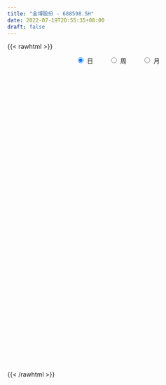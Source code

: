 ```yaml
---
title: "金博股份 - 688598.SH"
date: 2022-07-19T20:55:35+08:00
draft: false
---
```

{{< rawhtml >}}
    <div style="text-align: center">
        <label style="padding: 1rem;"><input style="margin-right: .5rem" type="radio" name="period" value="D" checked onclick="period_change(this)">日</label>
        <label style="padding: 1rem;"><input style="margin-right: .5rem" type="radio" name="period" value="W" onclick="period_change(this)">周</label>
        <label style="padding: 1rem;"><input style="margin-right: .5rem" type="radio" name="period" value="M" onclick="period_change(this)">月</label>
    </div>
    <div id="chart" style="height: 700px;"></div> 
    <script type="text/javascript">
        const D_v = [31715.29,26758.46,18589.73,21318.19,29148.01,31931.22,29113.6,29483.17,21339.69,18412.14,20865.84,26113.92,18593.18,11733.03,13463.33,9630.46,10109.45,17982.55,18003.73,7983.64,6717.14,8969.51,13904.11,11202.23,21069.37,14025.68,18334.79,16996.39,16936.01,19822.6,18003.76,26319.5,18134.16,17763.11,24130.05,27678.52,17934.01,17397.14,11288.79,9838.99,17004.99,11565.09,13220.8,9737.83,8487.46,6819.47,10995.79,5690.08,4632.71,12747.34,8308.39,13009.78,7696.21,11024.04,9565.59,9180.49,13570.86,11620.58,10086.82,6867.33,5172.5,8069.69,8571.18,7456.24,7056.59,4315.6,4762.1,21271.53,16741.77,9725.78,8638.56,11691.73,8129.91,4623.34,4066.37,5339.5,6306.7,8949.17,10680.03,4777.66,7044.18,6942.66,10496.65,11759.37,13056.85,11119.33,9801.21,9332.71,10267.92,6919.86,14167.92,6705.35,5896.41,4941.32,3937.29,9268.24,4215.22,4435.22,4907.7,4352.93,7031.57,3619.53,4462.51,4762.9,12386.63,7818.04,6997.93,3884.62,8318.7,9107.09,7668.52,16368.48,10763.56,22742.13,20086.56,15579.27,11697.6,10928.86,13532.43,18603.66,24481.93,37567.29,27742.78,28425.5,19476.42,17801.81,14697.4,14804.05,21322.72,13255.4,15424.23,25668.76,13925.33,12327.14,11658.77,11671.05,14077.07,13167.78,13990.43,13256.23,11469.48,12762.72,22149.0,12074.9,13566.99,8072.81,9770.22,10795.88,8438.34,9446.66,6300.92,8294.3,9277.49,5625.64,9416.73,13786.58,8488.33,9612.63,6816.6,13349.26,8389.84,10190.27,11596.99,9651.36,9764.46,12099.09,7615.75,9592.76,9918.13,8461.6,6782.23,7781.38,6771.9,8452.19,7158.99,11357.36,7806.38,5948.42,6660.22,4682.16,4313.13,10555.15,6570.21,8647.53,13384.4,7711.08,9136.21,10403.9,6479.11,4833.5,5658.64,5534.85,4103.94,7398.78,7969.62,4814.95,6937.77,7358.32,4455.77,5544.7,7557.31,8946.12,8244.75,16191.93,6675.15,14699.6,8119.78,10861.23,11554.11,7198.74,5306.79,6763.58,4895.76,12633.57,20453.2,25950.43,27798.69,27915.17,31086.36,12890.2,15201.17,13401.54,29704.18,35775.68,37296.5,33054.55,16042.28,23844.84,25365.05,20779.76,18969.92,38657.22,36128.95,16716.95,20315.15,13229.82,18461.87,19946.71,7200.21,15720.59,13549.72,13349.47,21157.19,19091.49,15060.11,14905.61,11902.46,9315.01,17961.39,25658.04,18524.45,13429.08,12831.6,12736.73,12544.62,15463.82,10072.24,12959.07,19369.95,24201.4,19674.46,16989.73,13004.94,17284.46,20099.05,26658.1,17217.39,17697.15,17069.38,17846.96,17250.62,22215.96,18206.47,26168.45,14356.96,12374.83,9406.5,9735.53,15230.55,9401.76,11156.57,10797.53,20314.97,21754.51,52917.53,33491.99,23126.87,31530.68,15983.75,24299.18,14747.7,25335.49,19446.77,17505.49,12382.27,12233.82,22588.06,19897.12,14056.71,13542.96,32373.51,13334.86,10803.72,8913.0,12359.91,16632.78,10573.31,14476.55,12892.04,16324.61,10158.8,14101.81,15604.79,17121.3,8453.5,11333.66,21384.21,16105.98,19964.29,11827.41,20394.75,25228.89,15863.71,17065.14,16198.77,18898.39,24740.6,12261.81,20974.06,18004.06,9785.65,14201.05,7815.33,10252.03,14938.47,20934.15,7346.28,17953.23,15842.94,18274.46,18779.73,10932.2,10355.6,9920.74,20030.87,13027.5,18203.14,17681.61,11165.61,8065.84,10629.23,10672.71,9309.52,11612.1,41352.05,20429.35,14622.46,7657.52,8945.16,9225.92,12443.45,10904.72,10096.32,8636.63,10210.95,8681.48,12468.51,12911.73,9629.64,17363.74,12281.07,13119.19,11583.02,14591.78,32064.64,23434.2,26904.85,19736.34,20840.94,16005.26,15122.75,16613.99,12699.53,27837.79,24749.76,14157.18,13715.89,9111.16,11987.73,13022.49,10057.56,20542.86,11691.73,10559.68,13677.64,11354.69,6246.01,11371.42,7455.07,8286.0,10326.1,13019.92,14612.48,14791.27,19576.84,15876.04,18242.76,13781.52,23098.56,45006.12,22908.77,23122.43,28348.81,19872.98,30617.07,20946.77,21473.25,22583.64,10672.53,12473.97,9067.28,14317.5,12342.33,16831.04,10609.92,8049.92,18514.22,12348.99,12525.1,12077.29,7491.13,16669.61,12567.06,12316.55,11499.13,11167.94,7658.37,9244.59,10269.2,7461.7,8134.65,10904.41,12943.66,14961.2,15267.88,11093.46,14016.46,12820.6,8883.19,8501.03,12014.6,13973.29,7183.27,5035.61,6333.68,7848.17,7140.52,19520.24,9686.68,14223.5,14333.87,9268.86,8034.33,6601.2,7485.78,11896.25,9625.75,16538.16,21145.96,25885.2,16441.5,13861.07,13921.9,17147.11,18774.22,16196.27,26675.87,23166.17,21085.04,27167.8,17482.89,14999.4,14034.39,19272.63,14371.18,19417.59,19539.54,28810.65,19613.64,13099.3,12187.77,22588.84,24462.84,27918.42,33433.32,30346.94,19816.21,20366.19,14980.27,9922.64]
const D_histogram = [0.0,-0.1084900285,-0.2126746374,-0.2386531812,0.0281610443,0.2532046108,0.5769008545,1.1438964071,1.1679917109,1.2863098019,1.2337416036,0.6100545389,0.0809020833,-0.2752894107,-0.480798379,-0.6801872349,-0.7724782863,-0.5274768733,-0.8938307376,-1.1875298592,-1.2254964135,-0.963097878,-0.5680307811,-0.2674928196,0.4021838485,0.7439024474,1.2274058912,1.4748816364,1.282392844,1.7300740836,1.7787582092,1.2650658117,0.9966527658,0.5663905325,0.6341365367,1.1392158075,1.2020172648,0.6746127972,0.3081862455,-0.0071211009,-0.5661276574,-1.0692345087,-1.0617701669,-0.8892524497,-0.8277067594,-0.7272896196,-0.6463201288,-0.7302830178,-0.6709637984,-0.6931734644,-0.4886855753,-0.5761012947,-0.7225183348,-0.6668504814,-0.453371037,-0.1524123187,0.0730755438,0.2928795735,0.3635521471,0.3138824491,0.2008837387,0.2636174688,0.1690404932,-0.1280532099,-0.4047500848,-0.5575087125,-0.6775517274,0.1337678437,0.9142055759,1.3891463755,1.7179346026,1.5044732086,1.2269354455,0.8948231675,0.7366043769,0.3634183769,0.3062754015,0.2370067162,-0.0046115922,-0.1316186498,-0.0872960779,-0.1355466683,-0.3698082202,-0.1599790383,0.3379842968,0.4989123067,0.5092193002,0.5312708871,0.4204707492,0.3346363279,0.1309788352,-0.4099281188,-0.5847332239,-0.7933542628,-0.9274630363,-0.8844713249,-0.9304635558,-0.9019766967,-0.9066555841,-0.8844998512,-1.0501630616,-1.0888970243,-1.0122912232,-0.9799730739,-0.4719909898,-0.0622060905,0.1951296409,0.3474457195,0.4947222083,0.6248865178,0.3818895398,0.6431152098,0.6015030967,0.8290993826,1.4400768556,1.5355381296,1.5476305098,1.7464529162,2.12321581,2.2371977847,3.5066360877,4.7748134748,6.731287967,8.0433670234,7.7048707404,8.5215934328,8.095829522,7.3859241288,5.8226922221,4.1487522822,2.8232275155,0.5678748621,-1.3237112561,-1.8008563733,-3.2130522727,-4.9365995274,-5.2871631611,-5.2891897636,-5.1033565706,-4.4232769118,-3.4985494517,-0.34606595,2.3126326101,3.1329868774,3.3278692005,2.5092017861,1.4153753312,0.4469822597,0.3848917268,-0.8330360968,-1.752410938,-2.5020305599,-3.2597961256,-3.4726311622,-3.7932639596,-4.8554501836,-5.2275884507,-6.0426441955,-6.0494341397,-6.7888538321,-6.6517781945,-6.0192603819,-5.4332429709,-4.5488159141,-4.149609037,-4.4272060311,-4.2658038861,-4.5318927546,-4.8023305508,-4.1792607805,-3.608331781,-3.1268882451,-2.8651479926,-1.9059109441,-0.9006908124,0.624520147,1.060484623,1.6244708642,1.7344624183,1.5833649533,1.6992359134,2.4115559878,2.5180380877,3.0567194598,2.7844798264,2.7521803758,3.0699077224,3.3274635192,2.9014445627,2.1590585048,1.3729912342,0.4253153539,-0.3630696723,-0.5665637351,-0.7852556508,-1.0104301643,-0.6748144109,-0.5666334714,-0.5575205704,-0.5720561863,-0.3466304728,0.0341256215,0.7289656792,1.0337494474,1.0023297836,1.7959457408,1.9831017162,1.054031631,-0.2558648619,-0.7926189682,-0.7535733716,-0.8696036883,-0.8163065411,0.0307809758,0.7246572284,0.8434977917,0.7877705024,0.9600723817,1.5576392313,1.8201774543,1.9786212524,2.0232672262,1.4995154191,1.5197576553,3.2421378578,4.4461159139,4.6284228555,4.7029211613,3.8719750065,2.5624933758,1.6310820088,2.3742477403,2.8992519733,2.8392105962,2.1155890443,1.8438949194,2.4928278312,3.1308984075,3.2544307184,3.8967238343,3.2370220917,2.6946708492,3.2883897953,4.045015582,3.8976002803,3.7950434456,3.0848965075,2.5359375003,1.8742418563,1.8672748342,1.3293068725,0.656635088,0.4463935366,-0.2891643083,-1.2381808107,-0.784019126,-1.1418635911,-2.2623505745,-3.3846908714,-2.0114668231,-1.8384079973,-1.6943118635,-2.1342946803,-4.0796628235,-4.9574476837,-4.8273421684,-5.173670229,-5.1141179881,-5.6365794239,-4.5231219279,-2.7157127378,-0.8375980953,-0.2395633143,0.9676174527,1.9167523419,2.3526348751,2.0008197877,1.1053558833,-0.5497504388,-1.6274082572,-2.073608807,-2.1195199657,-1.3348554911,-1.0389981464,2.957217759,6.4336124008,7.8543910047,10.6742654278,11.8593591628,10.7972478738,10.1318315823,6.0790280942,3.0908946301,2.3472749703,0.1569938254,-0.9914467176,-1.4397351359,-2.3139330628,-2.3395033647,-1.9796600661,-4.76855294,-6.1524301066,-6.2685216903,-7.0725228731,-6.6137789612,-6.1721801888,-6.4064549319,-6.0412776927,-5.7684275273,-6.568026528,-6.695727448,-7.0032008562,-4.9132323158,-2.3187840221,-0.5050573114,0.2601700435,-0.2359991192,0.021344761,-1.2638849594,-2.268917692,-1.5477764253,-1.6756394274,-1.2402196612,-1.4468777837,-0.7591117577,-0.854600127,-1.5482973308,-1.8941976035,-0.4169775116,-0.679611515,-0.8802049092,0.0408313732,0.1180693539,-0.0111407015,0.3082185013,-0.3723013481,-1.2109579074,-1.8326971709,-2.7156673026,-2.1048813281,-0.6999307198,-0.13604828,-0.064762978,0.1409063426,1.4631210864,2.1616912287,3.1483273087,3.798409943,3.2337176301,2.2010847931,1.2312344663,0.3762115204,0.079380816,0.0565343664,2.4381884389,3.5461819107,3.9671173838,3.9084412719,4.0219541592,2.7668498938,0.4179355571,-1.3603364444,-2.1702500763,-2.5587464655,-3.7826527575,-4.5039612734,-5.0587320217,-5.3313002736,-4.8504416159,-2.9127553966,-1.341989857,-1.7359167492,-2.0928617235,-3.0094132537,-4.732350435,-6.4307546214,-7.0994137946,-7.9789027037,-7.3690948145,-6.4153549984,-5.6726223183,-5.3919231236,-5.0790492663,-3.5166005197,-0.9065999236,0.6489353615,1.5237089203,1.5650853838,1.5850807756,1.6387063224,1.3367220656,0.8214414439,-0.0193696336,-0.9677655566,-1.580036034,-0.7672198912,-0.2431074085,0.9589196355,1.7184645432,2.3834895994,2.7039174473,3.8945493063,4.224889475,4.7006360754,5.5803119311,5.3211791,4.3292975215,2.9451608393,1.1155308908,-1.5987593207,-3.482266941,-4.1831690803,-3.45838364,-2.5140371674,-1.4420249349,-0.7443173688,0.3380358042,1.6052445513,2.3202578274,2.7778595534,2.8268211071,2.9042066284,2.3939511638,1.2616117185,0.4818856084,0.086115013,1.1915281788,1.2026724064,1.2342771521,0.7017917695,0.138173821,-0.6256866724,-1.4225322869,-1.9327475353,-2.1447267746,-1.9827455542,-1.6803283134,-0.7741398193,-0.1702444327,-0.2338133287,-0.639118475,-1.3086659733,-2.4956798839,-2.6257508055,-1.422587074,-0.788245335,0.6157655491,1.8994140378,2.6403320695,3.3395581982,4.0985745661,4.801901737,4.9374956751,4.5763538976,4.1370071859,3.9283649992,3.7941938089,4.6980881856,4.9213680259,4.1947998846,2.8337658115,2.1176363234,1.4472324256,0.7160800254,0.3530520401,0.6052965464,0.7927046196,1.9240372299,3.1659443368,3.878981196,3.9456405119,3.7140146332,3.9251578758,4.0057941235,3.2452455246,2.1169283546,2.4091422604,3.2505435936,4.1242726037,3.4927026311,2.9421723997,2.627963426,1.9311839424,1.1792656645,0.4933341359,-0.8375445218,-1.7160304885,-3.1538117312,-3.9335950719,-4.4061920082,-4.4274335423,-3.7097606046,-4.0297520254,-3.3219329478,-2.7199372749,-0.9262547632,0.4656167802,1.815604156,2.3235095718,2.890086502]
const D_fast = [0.0,-0.1356125356,-0.2929658038,-0.378607643,-0.1047531564,0.1835915628,0.6515130202,1.5044826745,1.8205759061,2.2604714475,2.5163386501,2.0451652202,1.5362382854,1.1112244387,0.7855158757,0.416080211,0.130669588,0.2438017828,-0.3460097659,-0.9365913523,-1.28093201,-1.259307944,-1.0062485424,-0.7725837858,-0.0023611555,0.5253330552,1.3156879717,1.9318841261,2.0599935447,2.9401933052,3.433566983,3.2361410385,3.2168911841,2.9282265838,3.1545067223,3.944389945,4.3076957184,3.9489444501,3.6595644598,3.3424768382,2.6419383673,1.8715228888,1.613544689,1.5637492937,1.4183682942,1.336963029,1.2563524876,0.9898188442,0.881397114,0.6858940819,0.7682105772,0.5367695341,0.2097229103,0.0986781433,0.1988148285,0.4616704671,0.7054272156,0.9984511386,1.160011749,1.1888126632,1.1260348876,1.2546729849,1.2023561325,0.873249127,0.4953647309,0.2032289251,-0.0862020216,0.7585595104,1.7675486365,2.58977603,3.3480479078,3.510704816,3.5399009142,3.431494428,3.4574267317,3.1750953259,3.1945212009,3.1845041947,2.9417329882,2.7818212681,2.8043198205,2.7221825631,2.3954689561,2.5653033785,3.1477627877,3.4334188743,3.5710306929,3.7259000015,3.720217551,3.7180422117,3.5471294278,2.903740444,2.5827520329,2.1757924284,1.8098178958,1.6316917759,1.3530836561,1.1560763411,0.9247335576,0.7257643277,0.2975603519,-0.0133978668,-0.1898648716,-0.4025399908,-0.0125556541,0.3816777226,0.6877958642,0.9269733727,1.1979304136,1.4843163526,1.3367917594,1.7587962319,1.8675598929,2.3024310246,3.2734277115,3.7527735179,4.1517735256,4.7872091609,5.6947760073,6.3680574282,8.514154753,10.9760355089,14.6153319928,17.938252805,19.5259742071,22.4730952577,24.0712887275,25.2078643664,25.1003055153,24.4635536459,23.8438357581,21.7304518202,19.507937888,18.5805786774,16.3651197099,13.4074225733,11.7350681493,10.410744106,9.3207381563,8.8949985871,8.9450886843,12.0110556986,15.2479124112,16.8515133978,17.878363021,17.6869960532,16.9470134311,16.0903659245,16.1244983234,14.6983114755,13.3408338998,11.9657066379,10.3929920408,9.3119992136,8.0430504263,5.7670016565,4.0879662766,1.762249483,0.2431010038,-2.1935321465,-3.7194010576,-4.5916983405,-5.3639916722,-5.616768594,-6.254963976,-7.6393624779,-8.5444113045,-9.9434733616,-11.4144937955,-11.8362392204,-12.1673931661,-12.4676716915,-12.9222184372,-12.4394591246,-11.659411696,-9.9780706998,-9.2769850681,-8.3068811108,-7.7632739521,-7.5185301788,-6.9778502404,-5.6626411691,-4.9266495472,-3.6237883101,-3.199907987,-2.5441623436,-1.4589580664,-0.3695363898,-0.0701942056,-0.2728156374,-0.7156350994,-1.5569821412,-2.4361345854,-2.7812695821,-3.1962754104,-3.674057465,-3.5071453144,-3.5406227427,-3.6708899843,-3.8284396467,-3.6896715515,-3.3003840518,-2.4233025743,-1.8600814443,-1.6409186622,-0.3983162698,0.2846151347,-0.3809470427,-1.7548097511,-2.4897185995,-2.6390663457,-2.9724975845,-3.1232770727,-2.2684943118,-1.3934537521,-1.0637387408,-0.9225234045,-0.5102034298,0.4767732276,1.1943558141,1.8474549254,2.3979177057,2.2490447534,2.6492264034,5.1821410704,7.4976481049,8.8370607605,10.0872893566,10.2243369534,9.5554786666,9.0318378018,10.3685654684,11.6183826947,12.2681439667,12.0734196759,12.2626992808,13.5348391504,14.9556343285,15.8927743191,17.5092483935,17.6588021738,17.7901186436,19.2059350385,20.9738147207,21.8007994891,22.6470035158,22.7080807046,22.7931060724,22.5999708926,23.059822579,22.8541813354,22.345668323,22.2470251557,21.4391762338,20.1806145287,20.4387714318,19.7954610689,18.1093864419,16.1408734272,17.0112307697,16.7246875962,16.4452057641,15.4716492772,12.5063654282,10.389218647,9.3124886202,7.6727430024,6.4537657462,4.5221594544,4.5048364685,5.6333174742,7.3020325929,7.8401765452,9.2892616754,10.7175846501,11.7416259021,11.8900157616,11.270890828,9.4783468962,7.9938370135,7.029234262,6.4534431118,6.9043937136,6.9405015218,11.6760218669,16.7608196089,20.145195964,25.633636744,29.7835702697,31.4207709492,33.2883125533,30.7552660887,28.5398562821,28.3830553649,26.2320226763,24.8357204539,24.0274982517,22.574817059,21.964370916,21.829299198,17.8482680891,14.9262833959,13.2430613896,10.6709294885,9.4762286601,8.3747823853,6.5388939093,5.3937517253,4.2244950089,1.7828893762,-0.0187434058,-2.0770170281,-1.2153565666,0.7993957216,2.4868581044,3.3171279701,2.7619590277,3.0246390981,1.4234381379,-0.1488240177,0.1853731426,-0.3613997163,-0.2360348654,-0.8044124338,-0.3064243472,-0.6155627483,-1.6963342849,-2.5157839584,-1.1428082443,-1.5753451266,-1.995989748,-1.0647456223,-0.9579903031,-1.0899855339,-0.6935717058,-1.4671668922,-2.6085629284,-3.6884764846,-5.250363442,-5.1657977995,-3.9358298711,-3.4059595013,-3.3508649438,-3.1099690375,-1.4219740222,-0.1829810726,1.5907368345,3.1904219546,3.4341590492,2.9517974105,2.2897557002,1.5287856344,1.251800134,1.243087276,4.2342884582,6.2288274077,7.6415422267,8.5599764328,9.6789778599,9.115586068,6.8711556206,4.7527995079,3.4003233569,2.3721403514,0.2025708701,-1.6447279642,-3.464181718,-5.0695750383,-5.8013267845,-4.5918294143,-3.356561339,-4.1844674185,-5.0646278236,-6.7335326673,-9.6395574574,-12.9456502991,-15.389162921,-18.263377506,-19.4958433204,-20.145942254,-20.8213651534,-21.8886467396,-22.8455351989,-22.1622365822,-19.778885967,-18.0611168415,-16.8054160527,-16.3727682432,-15.9565026575,-15.4932005301,-15.4610042705,-15.7709245312,-16.6165780171,-17.8069153293,-18.8141948151,-18.1931836452,-17.7298480146,-16.2880910618,-15.0989300182,-13.8380325622,-12.8416253524,-10.6773561669,-9.2907936294,-7.6398880102,-5.3651341716,-4.2939722278,-4.2035294259,-4.8513758982,-6.4021231241,-9.5161031658,-12.2701775213,-14.0168719307,-14.1566824004,-13.8408452196,-13.1293392208,-12.617710997,-11.450848873,-9.7823289881,-8.487251255,-7.3351846407,-6.5795178103,-5.7760806319,-5.6878483055,-6.5047848211,-7.1640395292,-7.5382813714,-6.1349861608,-5.8231738317,-5.4829997979,-5.8400372382,-6.3691117314,-7.2893938929,-8.4418725791,-9.4352747113,-10.1834356444,-10.5171408125,-10.63480565,-9.9221521108,-9.3608178324,-9.4828400606,-10.0479248256,-11.0446388172,-12.8555726988,-13.6420813217,-12.7945643588,-12.3572839535,-10.7993316822,-9.040829684,-7.6398286349,-6.1057129567,-4.3220529472,-2.4182503421,-1.0482824852,-0.2653357884,0.3295692965,1.1030183596,1.9173956215,3.9958120446,5.4494338913,5.7715657212,5.118973101,4.9322526937,4.6236569024,4.0715245085,3.7967595332,4.2003281761,4.5859124043,6.198254322,8.2316475132,9.9144296713,10.9674991152,11.6643768947,12.8568096064,13.9388943849,13.9896571672,13.3905720858,14.2850715567,15.9391087883,17.8439059493,18.0855116345,18.2705245031,18.6133063858,18.3993228879,17.9422210261,17.3796230315,15.8393582434,14.5318646544,12.305630479,10.5424483703,8.9683034319,7.8402035123,7.6304362988,6.3030068717,6.1803427123,6.1023540665,7.6644728874,9.1727486259,10.9766370406,12.0654198494,13.3545184051]
const D_slow = [0.0,-0.0271225071,-0.0802911665,-0.1399544618,-0.1329142007,-0.069613048,0.0746121656,0.3605862674,0.6525841951,0.9741616456,1.2825970465,1.4351106812,1.4553362021,1.3865138494,1.2663142546,1.0962674459,0.9031478743,0.771278656,0.5478209716,0.2509385068,-0.0554355965,-0.296210066,-0.4382177613,-0.5050909662,-0.4045450041,-0.2185693922,0.0882820806,0.4570024897,0.7776007007,1.2101192216,1.6548087739,1.9710752268,2.2202384183,2.3618360514,2.5203701856,2.8051741374,3.1056784536,3.2743316529,3.3513782143,3.3495979391,3.2080660247,2.9407573976,2.6753148558,2.4530017434,2.2460750536,2.0642526487,1.9026726164,1.720101862,1.5523609124,1.3790675463,1.2568961525,1.1128708288,0.9322412451,0.7655286247,0.6521858655,0.6140827858,0.6323516718,0.7055715651,0.7964596019,0.8749302142,0.9251511489,0.9910555161,1.0333156394,1.0013023369,0.9001148157,0.7607376376,0.5913497057,0.6247916667,0.8533430606,1.2006296545,1.6301133052,2.0062316073,2.3129654687,2.5366712606,2.7208223548,2.811676949,2.8882457994,2.9474974785,2.9463445804,2.9134399179,2.8916158985,2.8577292314,2.7652771763,2.7252824168,2.809778491,2.9345065676,3.0618113927,3.1946291145,3.2997468018,3.3834058837,3.4161505926,3.3136685628,3.1674852569,2.9691466912,2.7372809321,2.5161631009,2.2835472119,2.0580530377,1.8313891417,1.6102641789,1.3477234135,1.0754991574,0.8224263516,0.5774330831,0.4594353357,0.4438838131,0.4926662233,0.5795276532,0.7032082053,0.8594298347,0.9549022197,1.1156810221,1.2660567963,1.473331642,1.8333508559,2.2172353883,2.6041430157,3.0407562448,3.5715601973,4.1308596434,5.0075186654,6.2012220341,7.8840440258,9.8948857817,11.8211034668,13.9515018249,15.9754592055,17.8219402376,19.2776132932,20.3148013637,21.0206082426,21.1625769581,20.8316491441,20.3814350507,19.5781719826,18.3440221007,17.0222313104,15.6999338696,14.4240947269,13.3182754989,12.443638136,12.3571216485,12.9352798011,13.7185265204,14.5504938205,15.1777942671,15.5316380999,15.6433836648,15.7396065965,15.5313475723,15.0932448378,14.4677371978,13.6527881664,12.7846303758,11.8363143859,10.62245184,9.3155547274,7.8048936785,6.2925351436,4.5953216855,2.9323771369,1.4275620414,0.0692512987,-1.0679526798,-2.1053549391,-3.2121564468,-4.2786074184,-5.411580607,-6.6121632447,-7.6569784398,-8.5590613851,-9.3407834464,-10.0570704445,-10.5335481806,-10.7587208836,-10.6025908469,-10.3374696911,-9.9313519751,-9.4977363705,-9.1018951321,-8.6770861538,-8.0741971568,-7.4446876349,-6.68050777,-5.9843878134,-5.2963427194,-4.5288657888,-3.696999909,-2.9716387683,-2.4318741421,-2.0886263336,-1.9822974951,-2.0730649132,-2.214705847,-2.4110197596,-2.6636273007,-2.8323309034,-2.9739892713,-3.1133694139,-3.2563834605,-3.3430410787,-3.3345096733,-3.1522682535,-2.8938308917,-2.6432484458,-2.1942620106,-1.6984865815,-1.4349786738,-1.4989448892,-1.6970996313,-1.8854929742,-2.1028938962,-2.3069705315,-2.2992752876,-2.1181109805,-1.9072365326,-1.7102939069,-1.4702758115,-1.0808660037,-0.6258216401,-0.131166327,0.3746504795,0.7495293343,1.1294687481,1.9400032126,3.051532191,4.2086379049,5.3843681953,6.3523619469,6.9929852908,7.400755793,7.9943177281,8.7191307214,9.4289333705,9.9578306316,10.4188043614,11.0420113192,11.8247359211,12.6383436007,13.6125245592,14.4217800822,15.0954477944,15.9175452433,16.9287991388,17.9031992088,18.8519600702,19.6231841971,20.2571685722,20.7257290362,21.1925477448,21.5248744629,21.6890332349,21.8006316191,21.728340542,21.4187953394,21.2227905578,20.9373246601,20.3717370164,19.5255642986,19.0226975928,18.5630955935,18.1395176276,17.6059439575,16.5860282517,15.3466663307,14.1398307886,12.8464132314,11.5678837344,10.1587388784,9.0279583964,8.3490302119,8.1396306881,8.0797398595,8.3216442227,8.8008323082,9.388991027,9.8891959739,10.1655349447,10.028097335,9.6212452707,9.102843069,8.5729630775,8.2392492048,7.9794996682,8.7188041079,10.3272072081,12.2908049593,14.9593713162,17.9242111069,20.6235230754,23.156480971,24.6762379945,25.448961652,26.0357803946,26.0750288509,25.8271671715,25.4672333876,24.8887501218,24.3038742807,23.8089592641,22.6168210291,21.0787135025,19.5115830799,17.7434523616,16.0900076213,14.5469625741,12.9453488411,11.435029418,9.9929225362,8.3509159042,6.6769840422,4.9261838281,3.6978757492,3.1181797436,2.9919154158,3.0569579267,2.9979581469,3.0032943371,2.6873230973,2.1200936743,1.7331495679,1.3142397111,1.0041847958,0.6424653499,0.4526874105,0.2390373787,-0.148036954,-0.6215863549,-0.7258307328,-0.8957336115,-1.1157848388,-1.1055769955,-1.076059657,-1.0788448324,-1.0017902071,-1.0948655441,-1.397605021,-1.8557793137,-2.5346961393,-3.0609164714,-3.2358991513,-3.2699112213,-3.2861019658,-3.2508753802,-2.8850951086,-2.3446723014,-1.5575904742,-0.6079879884,0.2004414191,0.7507126174,1.0585212339,1.152574114,1.172419318,1.1865529096,1.7961000193,2.682645497,3.6744248429,4.6515351609,5.6570237007,6.3487361742,6.4532200635,6.1131359524,5.5705734333,4.9308868169,3.9852236275,2.8592333092,1.5945503037,0.2617252353,-0.9508851686,-1.6790740178,-2.014571482,-2.4485506693,-2.9717661002,-3.7241194136,-4.9072070223,-6.5148956777,-8.2897491264,-10.2844748023,-12.1267485059,-13.7305872555,-15.1487428351,-16.496723616,-17.7664859326,-18.6456360625,-18.8722860434,-18.710052203,-18.329124973,-17.937853627,-17.5415834331,-17.1319068525,-16.7977263361,-16.5923659751,-16.5972083835,-16.8391497727,-17.2341587812,-17.425963754,-17.4867406061,-17.2470106972,-16.8173945614,-16.2215221616,-15.5455427998,-14.5719054732,-13.5156831044,-12.3405240856,-10.9454461028,-9.6151513278,-8.5328269474,-7.7965367376,-7.5176540149,-7.9173438451,-8.7879105803,-9.8337028504,-10.6982987604,-11.3268080522,-11.687314286,-11.8733936282,-11.7888846771,-11.3875735393,-10.8075090825,-10.1130441941,-9.4063389174,-8.6802872603,-8.0817994693,-7.7663965397,-7.6459251376,-7.6243963843,-7.3265143396,-7.025846238,-6.71727695,-6.5418290077,-6.5072855524,-6.6637072205,-7.0193402922,-7.502527176,-8.0387088697,-8.5343952583,-8.9544773366,-9.1480122915,-9.1905733996,-9.2490267318,-9.4088063506,-9.7359728439,-10.3598928149,-11.0163305162,-11.3719772847,-11.5690386185,-11.4150972312,-10.9402437218,-10.2801607044,-9.4452711549,-8.4206275133,-7.2201520791,-5.9857781603,-4.8416896859,-3.8074378894,-2.8253466396,-1.8767981874,-0.702276141,0.5280658655,1.5767658366,2.2852072895,2.8146163703,3.1764244767,3.3554444831,3.4437074931,3.5950316297,3.7932077846,4.2742170921,5.0657031763,6.0354484753,7.0218586033,7.9503622616,8.9316517305,9.9331002614,10.7444116426,11.2736437312,11.8759292963,12.6885651947,13.7196333456,14.5928090034,15.3283521033,15.9853429598,16.4681389454,16.7629553616,16.8862888956,16.6769027651,16.247895143,15.4594422102,14.4760434422,13.3744954402,12.2676370546,11.3401969034,10.3327588971,9.5022756601,8.8222913414,8.5907276506,8.7071318457,9.1610328847,9.7419102776,10.4644319031]
const D_data = [['2020-06-30', 90.01, 92.35, 90.01, 94.32],['2020-07-01', 92.56, 90.65, 88.91, 94.5],['2020-07-02', 91.0, 89.99, 89.0, 91.99],['2020-07-03', 90.86, 90.42, 87.98, 92.3],['2020-07-06', 90.32, 94.64, 89.57, 94.89],['2020-07-07', 94.5, 95.55, 93.52, 97.82],['2020-07-08', 99.99, 98.61, 98.06, 103.0],['2020-07-09', 100.0, 104.8, 99.01, 108.47],['2020-07-10', 103.8, 100.6, 100.0, 104.8],['2020-07-13', 102.4, 103.27, 101.0, 103.97],['2020-07-14', 102.9, 102.48, 100.02, 107.71],['2020-07-15', 101.67, 94.42, 94.27, 103.81],['2020-07-16', 96.12, 92.96, 90.33, 97.0],['2020-07-17', 92.8, 92.85, 91.01, 94.47],['2020-07-20', 93.5, 93.1, 89.11, 93.64],['2020-07-21', 93.82, 91.78, 91.28, 93.82],['2020-07-22', 92.13, 91.89, 90.56, 93.37],['2020-07-23', 91.8, 96.13, 91.21, 96.55],['2020-07-24', 94.85, 87.66, 87.01, 94.98],['2020-07-27', 87.61, 86.0, 85.0, 88.49],['2020-07-28', 86.03, 87.35, 86.03, 88.52],['2020-07-29', 87.36, 90.82, 86.7, 90.82],['2020-07-30', 91.1, 93.6, 89.5, 94.77],['2020-07-31', 92.0, 93.9, 90.93, 94.0],['2020-08-03', 94.86, 101.15, 94.86, 103.0],['2020-08-04', 101.22, 100.2, 97.44, 102.99],['2020-08-05', 101.5, 105.0, 99.02, 106.58],['2020-08-06', 106.41, 105.15, 101.88, 110.48],['2020-08-07', 103.48, 100.98, 99.0, 103.51],['2020-08-10', 99.98, 111.05, 99.9, 111.05],['2020-08-11', 109.35, 109.01, 106.6, 111.89],['2020-08-12', 106.01, 102.18, 97.5, 106.5],['2020-08-13', 104.94, 104.34, 103.05, 108.66],['2020-08-14', 103.42, 101.37, 99.81, 104.9],['2020-08-17', 105.0, 107.46, 103.75, 110.01],['2020-08-18', 108.0, 115.59, 105.82, 115.94],['2020-08-19', 115.0, 112.95, 111.08, 118.0],['2020-08-20', 112.0, 105.5, 104.79, 112.99],['2020-08-21', 106.34, 105.96, 103.16, 107.85],['2020-08-24', 105.62, 105.35, 102.97, 107.27],['2020-08-25', 105.99, 100.16, 99.77, 106.49],['2020-08-26', 100.18, 97.76, 97.14, 100.78],['2020-08-27', 97.76, 102.36, 97.03, 103.45],['2020-08-28', 102.03, 104.5, 99.56, 105.09],['2020-08-31', 104.05, 103.39, 102.61, 105.47],['2020-09-01', 103.25, 104.0, 102.23, 106.78],['2020-09-02', 104.01, 103.98, 99.56, 104.38],['2020-09-03', 102.4, 101.61, 101.3, 103.9],['2020-09-04', 99.0, 103.01, 98.11, 103.48],['2020-09-07', 102.77, 101.75, 100.52, 107.7],['2020-09-08', 101.08, 104.8, 99.69, 105.38],['2020-09-09', 103.28, 101.2, 97.25, 104.5],['2020-09-10', 101.8, 99.45, 99.0, 103.0],['2020-09-11', 98.08, 101.3, 95.24, 101.95],['2020-09-14', 102.53, 103.66, 102.16, 106.7],['2020-09-15', 103.98, 106.0, 100.02, 106.19],['2020-09-16', 105.97, 106.54, 104.97, 108.8],['2020-09-17', 106.54, 107.92, 104.67, 109.8],['2020-09-18', 108.03, 107.21, 104.28, 109.8],['2020-09-21', 107.42, 106.15, 104.63, 108.77],['2020-09-22', 105.19, 105.25, 103.78, 107.3],['2020-09-23', 105.09, 107.64, 105.08, 109.18],['2020-09-24', 106.66, 105.9, 105.5, 109.8],['2020-09-25', 105.71, 102.46, 102.15, 107.88],['2020-09-28', 101.92, 101.08, 100.5, 104.28],['2020-09-29', 102.22, 101.2, 100.73, 102.96],['2020-09-30', 102.0, 100.47, 99.51, 102.39],['2020-10-09', 102.9, 113.89, 102.9, 115.15],['2020-10-12', 114.0, 118.35, 113.13, 118.85],['2020-10-13', 117.53, 119.0, 115.78, 120.0],['2020-10-14', 118.55, 120.8, 117.0, 121.65],['2020-10-15', 119.69, 115.87, 114.6, 121.78],['2020-10-16', 115.87, 115.14, 114.88, 119.5],['2020-10-19', 116.2, 114.0, 113.38, 116.8],['2020-10-20', 113.55, 115.88, 113.06, 116.55],['2020-10-21', 116.68, 112.58, 110.3, 116.68],['2020-10-22', 112.39, 116.05, 111.5, 117.4],['2020-10-23', 117.2, 116.19, 112.77, 118.0],['2020-10-26', 116.15, 113.7, 112.8, 120.65],['2020-10-27', 112.7, 114.5, 111.8, 115.34],['2020-10-28', 116.0, 116.75, 113.08, 117.97],['2020-10-29', 116.25, 115.9, 113.6, 117.69],['2020-10-30', 116.17, 113.0, 112.53, 120.2],['2020-11-02', 115.8, 118.68, 114.0, 120.61],['2020-11-03', 118.88, 124.68, 118.2, 124.88],['2020-11-04', 125.23, 122.99, 119.55, 125.57],['2020-11-05', 124.99, 122.4, 121.34, 125.88],['2020-11-06', 123.24, 123.5, 120.51, 124.68],['2020-11-09', 123.96, 122.44, 121.09, 125.29],['2020-11-10', 122.39, 123.0, 120.11, 124.46],['2020-11-11', 122.76, 121.41, 115.14, 123.84],['2020-11-12', 120.5, 115.53, 115.53, 121.0],['2020-11-13', 115.3, 118.24, 113.09, 118.24],['2020-11-16', 118.59, 116.66, 116.14, 119.99],['2020-11-17', 117.27, 116.38, 114.75, 117.55],['2020-11-18', 115.5, 118.0, 113.61, 118.0],['2020-11-19', 116.35, 116.49, 115.36, 118.19],['2020-11-20', 116.6, 116.95, 115.01, 117.98],['2020-11-23', 117.91, 116.15, 115.0, 117.93],['2020-11-24', 116.02, 116.06, 115.6, 117.78],['2020-11-25', 116.2, 112.75, 112.68, 117.42],['2020-11-26', 112.8, 113.1, 111.11, 114.25],['2020-11-27', 112.62, 113.94, 110.7, 113.94],['2020-11-30', 114.26, 112.98, 112.78, 115.43],['2020-12-01', 113.03, 119.9, 112.28, 121.4],['2020-12-02', 121.0, 121.01, 119.0, 123.8],['2020-12-03', 120.92, 121.03, 119.0, 123.5],['2020-12-04', 120.22, 121.12, 119.2, 121.98],['2020-12-07', 122.4, 122.3, 119.01, 123.69],['2020-12-08', 122.19, 123.4, 120.31, 125.98],['2020-12-09', 124.38, 118.95, 117.79, 124.45],['2020-12-10', 118.95, 125.88, 118.6, 127.31],['2020-12-11', 124.41, 123.35, 122.22, 128.67],['2020-12-14', 127.84, 128.0, 126.52, 132.3],['2020-12-15', 128.35, 136.23, 128.0, 138.6],['2020-12-16', 136.23, 133.17, 133.0, 139.83],['2020-12-17', 134.0, 134.0, 131.13, 136.5],['2020-12-18', 133.88, 138.64, 133.88, 139.78],['2020-12-21', 140.0, 144.46, 140.0, 144.88],['2020-12-22', 143.93, 144.8, 141.1, 147.99],['2020-12-23', 146.8, 166.0, 146.6, 167.5],['2020-12-24', 180.0, 177.0, 174.01, 199.2],['2020-12-25', 181.99, 200.01, 179.51, 203.99],['2020-12-28', 203.5, 208.01, 196.11, 215.89],['2020-12-29', 209.75, 197.84, 192.6, 209.75],['2020-12-30', 201.76, 221.98, 201.01, 225.99],['2020-12-31', 222.59, 216.28, 214.16, 227.97],['2021-01-04', 216.2, 218.27, 206.9, 223.98],['2021-01-05', 221.41, 209.36, 208.38, 230.6],['2021-01-06', 210.17, 206.02, 200.06, 212.43],['2021-01-07', 211.7, 208.0, 206.07, 223.0],['2021-01-08', 211.28, 191.0, 185.42, 213.0],['2021-01-11', 195.92, 187.0, 182.48, 196.0],['2021-01-12', 186.95, 199.99, 183.29, 200.68],['2021-01-13', 199.94, 183.98, 183.33, 199.94],['2021-01-14', 183.87, 171.0, 170.0, 183.87],['2021-01-15', 170.85, 181.0, 170.2, 186.59],['2021-01-18', 186.0, 182.5, 178.0, 188.66],['2021-01-19', 185.97, 183.33, 182.01, 195.76],['2021-01-20', 185.29, 190.03, 180.0, 194.77],['2021-01-21', 192.0, 196.11, 189.0, 202.28],['2021-01-22', 226.0, 235.33, 219.0, 235.33],['2021-01-25', 251.75, 247.51, 240.18, 259.48],['2021-01-26', 250.0, 238.0, 236.67, 251.5],['2021-01-27', 243.75, 237.53, 225.95, 244.1],['2021-01-28', 233.02, 227.6, 226.23, 238.02],['2021-01-29', 231.13, 222.73, 221.21, 242.79],['2021-02-01', 228.07, 221.68, 220.18, 240.0],['2021-02-02', 222.08, 232.82, 222.08, 235.5],['2021-02-03', 228.27, 216.91, 216.3, 234.5],['2021-02-04', 215.1, 216.0, 210.0, 221.87],['2021-02-05', 217.68, 214.0, 212.32, 229.35],['2021-02-08', 216.21, 209.5, 201.08, 216.21],['2021-02-09', 208.97, 212.88, 207.0, 216.66],['2021-02-10', 211.22, 208.92, 206.33, 222.88],['2021-02-18', 212.0, 194.0, 191.37, 214.99],['2021-02-19', 190.2, 196.13, 190.2, 199.89],['2021-02-22', 197.58, 184.05, 183.31, 198.68],['2021-02-23', 182.95, 188.1, 182.0, 192.79],['2021-02-24', 190.0, 172.51, 171.8, 190.0],['2021-02-25', 176.14, 177.0, 173.02, 181.9],['2021-02-26', 174.31, 180.52, 168.0, 186.58],['2021-03-01', 181.28, 178.75, 177.09, 191.04],['2021-03-02', 183.0, 182.4, 176.41, 185.66],['2021-03-03', 169.01, 176.08, 169.01, 184.88],['2021-03-04', 178.0, 164.1, 160.37, 178.0],['2021-03-05', 160.29, 165.26, 159.71, 169.85],['2021-03-08', 165.26, 155.39, 155.28, 169.98],['2021-03-09', 155.33, 149.27, 147.3, 156.0],['2021-03-10', 154.12, 156.8, 153.99, 163.0],['2021-03-11', 157.55, 155.1, 153.68, 162.0],['2021-03-12', 157.77, 152.85, 149.27, 159.7],['2021-03-15', 154.18, 148.32, 146.98, 154.9],['2021-03-16', 151.3, 156.99, 150.89, 162.0],['2021-03-17', 159.0, 160.25, 153.24, 162.01],['2021-03-18', 159.5, 172.0, 158.48, 174.44],['2021-03-19', 166.08, 162.85, 162.85, 173.49],['2021-03-22', 164.78, 166.8, 163.4, 172.12],['2021-03-23', 168.49, 162.9, 159.0, 170.99],['2021-03-24', 162.68, 159.52, 156.01, 163.79],['2021-03-25', 157.02, 162.82, 157.01, 165.35],['2021-03-26', 167.99, 173.0, 162.9, 173.02],['2021-03-29', 173.4, 168.5, 167.13, 174.66],['2021-03-30', 173.88, 176.9, 167.33, 178.38],['2021-03-31', 172.0, 168.9, 162.82, 173.88],['2021-04-01', 169.13, 172.5, 169.1, 175.99],['2021-04-02', 176.0, 179.3, 169.23, 181.65],['2021-04-06', 178.03, 182.09, 176.5, 183.45],['2021-04-07', 180.0, 175.09, 172.4, 182.01],['2021-04-08', 175.09, 169.6, 168.72, 175.09],['2021-04-09', 168.8, 166.0, 164.5, 171.2],['2021-04-12', 164.88, 159.7, 159.0, 166.85],['2021-04-13', 161.36, 156.72, 155.0, 161.9],['2021-04-14', 157.73, 160.68, 155.42, 164.49],['2021-04-15', 160.88, 158.47, 151.44, 160.88],['2021-04-16', 157.0, 156.1, 151.52, 159.76],['2021-04-19', 155.0, 162.36, 155.0, 162.45],['2021-04-20', 162.36, 159.8, 157.07, 165.0],['2021-04-21', 158.01, 157.99, 153.46, 159.76],['2021-04-22', 159.0, 156.77, 154.25, 162.88],['2021-04-23', 156.77, 159.51, 155.39, 164.68],['2021-04-26', 161.0, 162.5, 160.37, 169.4],['2021-04-27', 162.44, 169.2, 160.42, 169.8],['2021-04-28', 177.0, 167.3, 162.19, 177.0],['2021-04-29', 168.0, 164.25, 162.59, 168.0],['2021-04-30', 164.26, 177.44, 164.0, 178.0],['2021-05-06', 177.34, 173.74, 170.42, 177.5],['2021-05-07', 173.7, 158.73, 158.01, 174.97],['2021-05-10', 158.02, 147.99, 146.5, 158.02],['2021-05-11', 148.1, 152.02, 147.03, 153.3],['2021-05-12', 150.44, 157.01, 150.03, 157.95],['2021-05-13', 154.88, 153.92, 151.9, 160.6],['2021-05-14', 154.0, 154.88, 153.02, 157.96],['2021-05-17', 155.8, 166.63, 153.11, 169.7],['2021-05-18', 166.8, 168.88, 161.8, 172.02],['2021-05-19', 171.0, 164.22, 162.25, 171.35],['2021-05-20', 164.26, 162.6, 160.53, 168.0],['2021-05-21', 164.0, 166.25, 162.62, 171.0],['2021-05-24', 163.52, 174.5, 163.52, 175.51],['2021-05-25', 176.8, 173.87, 172.2, 177.02],['2021-05-26', 173.87, 175.18, 172.26, 178.0],['2021-05-27', 175.01, 175.93, 173.0, 178.67],['2021-05-28', 178.0, 169.0, 167.88, 178.0],['2021-05-31', 169.0, 175.8, 167.4, 176.13],['2021-06-01', 177.37, 204.0, 176.24, 204.48],['2021-06-02', 204.02, 208.89, 202.1, 209.65],['2021-06-03', 207.62, 204.01, 201.25, 208.87],['2021-06-04', 204.15, 207.79, 202.99, 212.45],['2021-06-07', 209.7, 198.67, 195.85, 211.88],['2021-06-08', 199.0, 190.4, 188.66, 199.36],['2021-06-09', 189.18, 191.77, 186.01, 196.88],['2021-06-10', 192.0, 214.96, 192.0, 215.9],['2021-06-11', 218.99, 218.98, 213.95, 228.0],['2021-06-15', 221.19, 216.51, 214.0, 224.88],['2021-06-16', 214.75, 209.44, 207.98, 218.37],['2021-06-17', 208.22, 215.45, 208.22, 217.99],['2021-06-18', 214.48, 231.29, 214.0, 238.4],['2021-06-21', 233.99, 238.54, 225.33, 243.3],['2021-06-22', 241.55, 238.47, 233.83, 241.55],['2021-06-23', 239.88, 251.8, 237.1, 255.0],['2021-06-24', 250.0, 240.3, 238.19, 257.0],['2021-06-25', 240.3, 243.0, 235.18, 248.33],['2021-06-28', 248.0, 262.0, 245.56, 262.8],['2021-06-29', 263.55, 273.0, 257.04, 273.5],['2021-06-30', 275.5, 269.0, 265.21, 277.44],['2021-07-01', 268.0, 274.6, 265.0, 280.0],['2021-07-02', 273.3, 270.29, 264.0, 281.99],['2021-07-05', 273.78, 274.0, 268.1, 281.27],['2021-07-06', 275.83, 274.0, 265.39, 288.0],['2021-07-07', 269.54, 284.89, 255.0, 289.73],['2021-07-08', 283.0, 281.09, 281.0, 295.73],['2021-07-09', 280.36, 280.0, 267.0, 286.03],['2021-07-12', 283.0, 286.95, 278.11, 296.67],['2021-07-13', 286.02, 280.97, 272.56, 286.94],['2021-07-14', 275.0, 276.19, 274.34, 281.55],['2021-07-15', 275.69, 294.67, 275.21, 295.95],['2021-07-16', 296.49, 286.99, 286.02, 299.85],['2021-07-19', 286.4, 275.0, 274.01, 292.99],['2021-07-20', 273.32, 269.47, 261.0, 275.68],['2021-07-21', 274.99, 302.02, 274.99, 305.35],['2021-07-22', 304.16, 292.31, 286.18, 310.68],['2021-07-23', 290.36, 294.01, 282.25, 305.3],['2021-07-26', 300.6, 286.9, 280.01, 303.88],['2021-07-27', 284.79, 261.5, 261.5, 294.87],['2021-07-28', 258.52, 265.87, 258.52, 271.5],['2021-07-29', 271.92, 274.65, 259.0, 282.24],['2021-07-30', 275.33, 266.0, 263.18, 279.8],['2021-08-02', 265.1, 267.92, 259.63, 273.2],['2021-08-03', 262.05, 256.6, 251.28, 265.63],['2021-08-04', 258.98, 276.0, 257.0, 282.33],['2021-08-05', 278.44, 290.96, 269.52, 294.0],['2021-08-06', 293.87, 301.6, 284.77, 307.4],['2021-08-09', 299.0, 293.0, 283.88, 309.6],['2021-08-10', 294.0, 307.0, 293.5, 320.22],['2021-08-11', 306.76, 312.0, 300.0, 320.22],['2021-08-12', 313.51, 312.34, 304.77, 319.8],['2021-08-13', 309.68, 305.82, 304.79, 313.99],['2021-08-16', 299.61, 298.3, 293.02, 308.88],['2021-08-17', 296.41, 283.52, 279.11, 307.88],['2021-08-18', 285.14, 283.87, 282.0, 295.77],['2021-08-19', 288.0, 287.5, 280.0, 293.5],['2021-08-20', 286.17, 290.76, 276.67, 293.53],['2021-08-23', 294.05, 302.99, 286.8, 315.33],['2021-08-24', 309.01, 300.0, 293.97, 310.77],['2021-08-25', 337.13, 360.0, 336.49, 360.0],['2021-08-26', 365.76, 378.9, 365.76, 394.43],['2021-08-27', 378.8, 373.78, 368.2, 389.9],['2021-08-30', 380.0, 412.22, 377.0, 417.77],['2021-08-31', 407.63, 414.0, 399.0, 424.0],['2021-09-01', 418.28, 398.02, 380.0, 419.0],['2021-09-02', 397.5, 409.84, 385.55, 418.0],['2021-09-03', 403.0, 364.5, 362.0, 407.04],['2021-09-06', 367.2, 366.0, 355.11, 373.5],['2021-09-07', 367.0, 389.87, 365.52, 403.69],['2021-09-08', 391.0, 368.5, 366.4, 397.18],['2021-09-09', 369.35, 375.87, 365.0, 388.49],['2021-09-10', 400.1, 383.0, 375.12, 414.21],['2021-09-13', 379.0, 376.16, 365.0, 394.0],['2021-09-14', 377.67, 386.0, 365.58, 395.68],['2021-09-15', 384.76, 393.44, 372.0, 399.0],['2021-09-16', 398.0, 347.98, 338.5, 398.92],['2021-09-17', 340.01, 353.0, 340.0, 359.88],['2021-09-22', 348.98, 362.73, 348.98, 372.88],['2021-09-23', 365.0, 348.91, 346.49, 369.56],['2021-09-24', 348.9, 360.72, 346.47, 375.84],['2021-09-27', 362.27, 360.0, 352.0, 385.0],['2021-09-28', 353.04, 349.0, 345.2, 372.0],['2021-09-29', 344.83, 353.61, 344.83, 365.0],['2021-09-30', 354.89, 350.97, 342.38, 363.11],['2021-10-08', 360.0, 332.45, 325.0, 363.0],['2021-10-11', 332.0, 334.1, 328.02, 344.91],['2021-10-12', 329.12, 325.99, 318.2, 343.7],['2021-10-13', 322.09, 356.71, 322.09, 357.89],['2021-10-14', 353.03, 373.33, 345.0, 378.18],['2021-10-15', 370.05, 374.81, 365.01, 375.0],['2021-10-18', 376.0, 369.0, 364.0, 377.67],['2021-10-19', 371.0, 354.36, 346.0, 371.0],['2021-10-20', 354.26, 363.5, 348.44, 379.89],['2021-10-21', 362.45, 341.28, 336.16, 364.98],['2021-10-22', 341.28, 337.5, 333.3, 345.25],['2021-10-25', 339.87, 357.11, 339.0, 361.98],['2021-10-26', 359.8, 347.0, 333.33, 364.55],['2021-10-27', 348.41, 353.89, 341.21, 358.93],['2021-10-28', 353.42, 345.5, 341.99, 359.99],['2021-10-29', 339.04, 357.21, 339.04, 362.63],['2021-11-01', 353.22, 348.4, 346.06, 370.7],['2021-11-02', 350.0, 337.8, 325.63, 350.61],['2021-11-03', 335.0, 337.9, 329.01, 340.99],['2021-11-04', 343.1, 362.8, 337.46, 368.8],['2021-11-05', 370.0, 343.73, 339.0, 370.0],['2021-11-08', 343.49, 342.48, 339.32, 353.67],['2021-11-09', 346.0, 358.0, 345.0, 362.0],['2021-11-10', 356.02, 350.04, 345.39, 359.9],['2021-11-11', 350.64, 347.2, 345.0, 359.0],['2021-11-12', 346.02, 353.31, 346.02, 367.0],['2021-11-15', 353.4, 339.62, 331.0, 358.77],['2021-11-16', 333.33, 332.7, 331.1, 341.9],['2021-11-17', 338.34, 330.0, 314.78, 338.34],['2021-11-18', 329.2, 320.5, 313.77, 333.4],['2021-11-19', 317.01, 336.15, 317.0, 338.5],['2021-11-22', 337.31, 350.0, 336.02, 358.0],['2021-11-23', 348.53, 344.0, 342.13, 356.86],['2021-11-24', 340.51, 339.0, 335.12, 352.01],['2021-11-25', 338.0, 341.0, 337.32, 353.0],['2021-11-26', 338.65, 359.35, 338.64, 361.5],['2021-11-29', 360.0, 358.1, 354.03, 363.0],['2021-11-30', 356.68, 368.14, 356.11, 373.49],['2021-12-01', 369.0, 371.0, 366.44, 383.64],['2021-12-02', 371.0, 358.8, 356.05, 373.53],['2021-12-03', 363.17, 350.85, 349.88, 363.83],['2021-12-06', 351.53, 347.71, 343.0, 355.96],['2021-12-07', 349.33, 345.0, 340.08, 350.79],['2021-12-08', 346.3, 349.22, 342.0, 354.98],['2021-12-09', 351.51, 352.01, 337.25, 356.0],['2021-12-10', 360.0, 389.77, 358.0, 406.0],['2021-12-13', 394.06, 386.0, 381.3, 405.99],['2021-12-14', 375.0, 385.01, 373.53, 391.36],['2021-12-15', 388.88, 383.74, 382.01, 393.66],['2021-12-16', 386.34, 389.97, 381.01, 398.0],['2021-12-17', 388.78, 373.3, 371.51, 389.68],['2021-12-20', 366.96, 352.0, 347.23, 370.0],['2021-12-21', 354.98, 348.47, 342.39, 357.29],['2021-12-22', 348.2, 353.0, 346.19, 364.83],['2021-12-23', 357.73, 353.88, 342.29, 357.73],['2021-12-24', 354.58, 337.12, 337.0, 354.58],['2021-12-27', 335.0, 335.3, 330.2, 343.78],['2021-12-28', 337.45, 330.4, 326.01, 337.45],['2021-12-29', 331.0, 327.65, 324.01, 334.28],['2021-12-30', 329.9, 333.52, 324.6, 335.63],['2021-12-31', 343.0, 355.04, 338.0, 359.5],['2022-01-04', 358.0, 357.99, 343.0, 363.59],['2022-01-05', 358.45, 335.0, 332.0, 363.84],['2022-01-06', 339.4, 331.5, 329.0, 340.97],['2022-01-07', 331.53, 318.5, 318.0, 337.14],['2022-01-10', 318.71, 297.5, 293.8, 318.71],['2022-01-11', 300.88, 283.22, 281.05, 303.88],['2022-01-12', 286.88, 283.21, 274.2, 288.0],['2022-01-13', 282.0, 268.98, 268.12, 282.82],['2022-01-14', 268.98, 279.15, 265.2, 283.7],['2022-01-17', 280.0, 280.32, 273.51, 285.01],['2022-01-18', 282.33, 275.36, 272.0, 282.33],['2022-01-19', 273.0, 265.64, 263.0, 275.08],['2022-01-20', 265.64, 261.0, 258.52, 272.97],['2022-01-21', 268.38, 275.7, 265.1, 282.49],['2022-01-24', 275.21, 295.7, 275.21, 302.33],['2022-01-25', 292.57, 291.0, 289.2, 301.0],['2022-01-26', 289.79, 287.29, 281.2, 298.99],['2022-01-27', 287.29, 277.98, 276.15, 291.84],['2022-01-28', 278.92, 276.61, 271.51, 283.96],['2022-02-07', 282.96, 276.05, 270.01, 282.96],['2022-02-08', 276.05, 269.69, 263.0, 276.98],['2022-02-09', 269.61, 263.28, 255.01, 269.69],['2022-02-10', 262.51, 253.47, 252.08, 263.0],['2022-02-11', 249.07, 244.48, 243.55, 257.85],['2022-02-14', 243.48, 241.0, 238.24, 248.88],['2022-02-15', 242.19, 255.99, 241.01, 256.39],['2022-02-16', 258.0, 253.1, 249.0, 258.01],['2022-02-17', 254.89, 264.09, 252.0, 267.81],['2022-02-18', 261.0, 262.51, 258.51, 263.98],['2022-02-21', 260.58, 264.48, 259.0, 266.65],['2022-02-22', 264.44, 262.61, 253.9, 265.66],['2022-02-23', 264.65, 278.12, 264.65, 283.59],['2022-02-24', 278.05, 272.72, 271.0, 285.5],['2022-02-25', 281.0, 278.47, 276.3, 287.79],['2022-02-28', 278.0, 289.68, 273.58, 290.5],['2022-03-01', 294.7, 280.0, 279.2, 297.11],['2022-03-02', 280.76, 270.0, 265.55, 280.77],['2022-03-03', 271.99, 260.39, 258.6, 273.96],['2022-03-04', 259.0, 246.62, 243.41, 264.01],['2022-03-07', 246.34, 221.9, 217.0, 249.79],['2022-03-08', 221.08, 216.6, 213.05, 226.09],['2022-03-09', 220.72, 220.0, 211.0, 225.83],['2022-03-10', 231.0, 233.4, 219.15, 234.39],['2022-03-11', 226.16, 236.71, 226.16, 241.6],['2022-03-14', 248.38, 240.55, 239.01, 254.0],['2022-03-15', 238.55, 238.1, 236.02, 247.79],['2022-03-16', 245.01, 245.9, 233.18, 249.57],['2022-03-17', 252.2, 253.72, 250.01, 260.81],['2022-03-18', 250.95, 252.17, 245.18, 254.3],['2022-03-21', 254.17, 252.68, 248.27, 258.48],['2022-03-22', 251.0, 249.79, 247.0, 252.88],['2022-03-23', 251.0, 251.5, 247.0, 258.81],['2022-03-24', 248.0, 243.89, 238.2, 248.0],['2022-03-25', 244.81, 231.97, 231.0, 247.79],['2022-03-28', 230.8, 230.8, 227.03, 234.54],['2022-03-29', 232.0, 231.56, 227.85, 235.0],['2022-03-30', 233.37, 251.75, 232.02, 252.5],['2022-03-31', 250.39, 241.0, 239.5, 250.39],['2022-04-01', 238.42, 241.37, 233.75, 249.0],['2022-04-06', 241.57, 232.77, 231.17, 242.0],['2022-04-07', 232.0, 228.81, 228.0, 235.88],['2022-04-08', 228.0, 221.56, 219.0, 230.99],['2022-04-11', 220.0, 215.11, 212.0, 222.99],['2022-04-12', 216.0, 212.77, 205.49, 217.95],['2022-04-13', 210.0, 211.8, 207.49, 219.2],['2022-04-14', 213.0, 213.51, 210.4, 217.56],['2022-04-15', 210.11, 213.81, 206.01, 215.4],['2022-04-18', 210.53, 222.38, 207.11, 223.37],['2022-04-19', 220.66, 221.0, 219.11, 230.8],['2022-04-20', 223.0, 212.62, 212.56, 223.57],['2022-04-21', 210.21, 205.38, 205.0, 214.28],['2022-04-22', 204.2, 197.0, 195.48, 205.5],['2022-04-25', 192.5, 182.51, 180.08, 193.0],['2022-04-26', 185.0, 188.6, 181.15, 193.88],['2022-04-27', 186.01, 205.0, 185.18, 205.0],['2022-04-28', 201.53, 200.33, 198.22, 206.9],['2022-04-29', 203.0, 213.8, 197.03, 215.0],['2022-05-05', 211.0, 219.0, 210.6, 220.67],['2022-05-06', 212.0, 218.0, 211.11, 219.88],['2022-05-09', 215.0, 222.38, 213.29, 225.5],['2022-05-10', 216.88, 228.8, 216.88, 231.79],['2022-05-11', 227.0, 234.53, 227.0, 241.99],['2022-05-12', 232.0, 232.66, 229.1, 236.45],['2022-05-13', 233.0, 228.87, 228.0, 235.53],['2022-05-16', 230.99, 228.6, 228.6, 235.99],['2022-05-17', 229.0, 232.5, 225.01, 234.49],['2022-05-18', 232.5, 235.27, 229.0, 238.3],['2022-05-19', 230.82, 253.6, 230.81, 257.9],['2022-05-20', 252.97, 251.98, 247.13, 255.0],['2022-05-23', 252.0, 242.52, 239.67, 252.6],['2022-05-24', 242.12, 232.0, 230.72, 245.11],['2022-05-25', 230.5, 236.8, 230.5, 237.5],['2022-05-26', 236.8, 235.47, 228.23, 237.0],['2022-05-27', 236.4, 232.24, 230.0, 238.91],['2022-05-30', 234.0, 234.8, 227.65, 236.7],['2022-05-31', 236.26, 243.1, 232.5, 245.35],['2022-06-01', 242.02, 244.57, 240.8, 248.84],['2022-06-02', 244.57, 261.65, 243.12, 262.88],['2022-06-06', 263.68, 272.19, 262.0, 273.83],['2022-06-07', 279.97, 274.49, 270.25, 295.0],['2022-06-08', 271.0, 272.58, 266.0, 281.67],['2022-06-09', 271.41, 272.54, 269.01, 280.19],['2022-06-10', 270.93, 282.31, 268.68, 284.97],['2022-06-13', 279.0, 286.0, 277.34, 292.78],['2022-06-14', 281.8, 278.0, 268.88, 284.07],['2022-06-15', 280.0, 271.99, 269.2, 281.0],['2022-06-16', 276.2, 291.0, 276.2, 297.97],['2022-06-17', 289.01, 304.99, 289.0, 308.78],['2022-06-20', 305.3, 314.9, 305.3, 319.8],['2022-06-21', 314.6, 301.77, 298.01, 314.9],['2022-06-22', 301.82, 304.3, 299.21, 310.95],['2022-06-23', 304.4, 309.39, 299.21, 310.8],['2022-06-24', 309.33, 306.0, 301.21, 311.97],['2022-06-27', 308.0, 305.0, 298.33, 312.0],['2022-06-28', 309.22, 305.0, 300.8, 309.22],['2022-06-29', 306.01, 293.7, 293.12, 306.01],['2022-06-30', 295.03, 294.7, 293.12, 301.93],['2022-07-01', 295.0, 281.71, 273.52, 295.7],['2022-07-04', 279.78, 283.23, 272.17, 285.5],['2022-07-05', 283.19, 282.32, 275.35, 288.0],['2022-07-06', 278.63, 284.92, 278.18, 288.8],['2022-07-07', 284.92, 294.49, 275.0, 299.8],['2022-07-08', 296.0, 281.0, 278.02, 299.8],['2022-07-11', 280.08, 293.4, 279.0, 294.7],['2022-07-12', 302.0, 294.51, 292.5, 307.98],['2022-07-13', 294.0, 315.73, 288.63, 319.0],['2022-07-14', 315.73, 320.39, 309.9, 321.28],['2022-07-15', 320.67, 329.5, 315.0, 336.39],['2022-07-18', 330.0, 327.0, 315.1, 330.05],['2022-07-19', 323.14, 334.19, 318.13, 336.0]]
const W_v = [401306.17,278827.0,243871.1,113349.94,90181.38,63281.24,120964.96,141015.69,95718.11,69189.52,48776.63,87362.24,100043.13,98428.51,61367.7,36625.51,52785.76,54024.34,36136.94,16134.29,21271.53,54927.75,29285.08,39941.18,55069.47,43957.46,26797.29,24374.24,35850.12,52226.35,81034.42,121928.09,80401.13,90475.16,63659.36,64646.64,65633.92,43276.1,24319.86,22274.91,48358.6,50727.65,42536.1,41546.82,32159.08,45449.43,27375.15,29822.14,31853.87,54757.55,18981.01,35718.98,114751.06,102283.45,146013.85,139900.9,68723.79,69766.7,82116.86,84887.97,63649.01,93194.61,94263.94,92080.07,80513.21,56321.94,151605.87,111896.8,84156.41,93205.16,32076.63,54574.68,16324.61,65440.2,80615.55,94751.26,94878.92,56992.53,80351.06,70019.14,68143.7,83575.61,60880.41,52292.07,61055.1,51575.06,122980.97,88279.32,73721.72,65874.32,50104.83,61035.77,90575.72,139259.11,106293.26,65032.12,62048.15,36238.03,55209.05,46014.55,68282.66,21703.79,46707.8,50529.29,52461.76,45545.94,91255.63,101959.64,94769.52,101411.59,91952.39,131881.08,24902.91]
const W_histogram = [0.0,0.0063817664,0.2525397683,-0.1117995722,-0.2816663539,-0.1943740335,0.0499676402,0.8507964842,0.8122500848,0.4111421473,0.5323132239,1.0268802684,1.3002780112,1.6857897504,1.7314240862,1.5557768271,1.2330564548,1.3185512527,0.972124091,0.5470579817,1.077168515,1.3990599394,1.5576173063,1.3313511917,1.7463758168,1.5318460514,1.1838345338,0.6579379986,0.6969173663,0.7704207922,1.6934128025,6.0373213522,9.4057423357,9.3131068961,8.0099118937,10.1034113493,9.9218044278,8.5480856001,6.7126383921,4.1766723075,1.1450888018,-2.0184911914,-4.9124830435,-6.0444440478,-5.9893098264,-5.4250646994,-5.8097587729,-6.5388415818,-6.5812444044,-5.2493942231,-5.4523214407,-5.6458221906,-4.8390981701,-3.9868214257,-0.8415954952,1.8164792676,4.0972121049,5.9742455759,8.4805135971,10.1085475972,10.9041538242,11.1133652144,8.6832061037,8.7657844646,8.3963918122,6.5135350243,10.0251615044,10.8206405843,11.6201830386,9.2587175578,7.4258852539,4.8886504003,1.472092584,1.5653579528,-1.2342976711,-2.0587211491,-3.7153057638,-4.3265286935,-5.9471211515,-5.5261771367,-5.8581288603,-3.6049941099,-3.3763341739,-5.678713368,-5.9813257835,-8.4765370015,-12.3752314689,-14.6299662538,-15.4245123688,-17.3355691225,-16.6056470754,-14.3529293357,-14.2822532214,-14.1502317952,-12.3353757257,-11.808512333,-10.2006400101,-9.8403641944,-9.488874747,-9.7178790519,-8.1316601176,-6.2764155072,-3.9098367648,-0.5567841489,0.50548075,3.2117246903,6.2407923367,9.4280985495,11.1430844529,10.2053618771,9.1356904137,11.1590350396,12.1936696098]
const W_fast = [0.0,0.007977208,0.317270152,-0.0750190816,-0.3153024517,-0.2766036397,-0.019770056,0.993757909,1.1582740308,0.8599516302,1.1142010128,1.8654881244,2.46395537,3.2709145467,3.7494049041,3.9627018518,3.9482455932,4.3633782043,4.2599820654,3.9716804515,4.7710831136,5.4427395227,5.9907012163,6.0972728996,6.9488914789,7.1173232264,7.0652703422,6.7038583066,6.9170670159,7.1831756398,8.5295208507,14.3827597385,20.1026163059,22.3382575903,23.0375405614,27.6568928542,29.9557370398,30.719039612,30.5617520021,29.0699539944,26.3246426892,22.6564398981,18.5343272851,15.8912552689,14.4490620337,13.6570409858,11.8199072191,9.4561140148,7.768400091,7.7879017166,6.2218941388,4.6169378412,4.2138873192,4.0694587072,7.0042857638,10.1164803436,13.4215162071,16.7921110721,21.4185074926,25.5736783919,29.095323075,32.0828757688,31.823518184,34.097542661,35.8272479617,35.5727749299,41.5906917862,45.0913310121,48.7959192261,48.7491331347,48.7727721442,47.4576998908,44.4091652205,44.8937700775,41.7855400358,40.4464362705,37.8610252148,36.1681701118,33.060797366,32.1001970965,30.3037131579,31.6555993808,31.0401757733,27.3181182372,25.5201743758,20.9058289074,13.9133265729,8.0011002244,3.3504260173,-2.894523017,-6.3160127389,-7.651527333,-11.1514145241,-14.5569510467,-15.8259389086,-18.2512035992,-19.1934912787,-21.2933065117,-23.314035751,-25.9725098188,-26.4192059139,-26.1330651803,-24.7439456291,-21.5300890505,-20.3414539641,-16.8322788513,-12.2430131207,-6.6986822705,-2.1979252538,-0.5843073603,0.6299437797,5.4430471654,9.5260991381]
const W_slow = [0.0,0.0015954416,0.0647303837,0.0367804906,-0.0336360978,-0.0822296062,-0.0697376962,0.1429614249,0.3460239461,0.4488094829,0.5818877889,0.838607856,1.1636773588,1.5851247964,2.0179808179,2.4069250247,2.7151891384,3.0448269516,3.2878579743,3.4246224698,3.6939145985,4.0436795834,4.4330839099,4.7659217079,5.2025156621,5.5854771749,5.8814358084,6.045920308,6.2201496496,6.4127548477,6.8361080483,8.3454383863,10.6968739702,13.0251506942,15.0276286677,17.553481505,20.0339326119,22.170954012,23.84911361,24.8932816869,25.1795538873,24.6749310895,23.4468103286,21.9356993167,20.4383718601,19.0821056852,17.629665992,15.9949555965,14.3496444954,13.0372959397,11.6742155795,10.2627600318,9.0529854893,8.0562801329,7.8458812591,8.300001076,9.3243041022,10.8178654962,12.9379938955,15.4651307948,18.1911692508,20.9695105544,23.1403120803,25.3317581965,27.4308561495,29.0592399056,31.5655302817,34.2706904278,37.1757361875,39.4904155769,41.3468868904,42.5690494905,42.9370726365,43.3284121247,43.0198377069,42.5051574196,41.5763309786,40.4946988053,39.0079185174,37.6263742332,36.1618420182,35.2605934907,34.4165099472,32.9968316052,31.5015001593,29.3823659089,26.2885580417,22.6310664783,18.7749383861,14.4410461055,10.2896343366,6.7014020027,3.1308386973,-0.4067192515,-3.4905631829,-6.4426912662,-8.9928512687,-11.4529423173,-13.825161004,-16.254630767,-18.2875457964,-19.8566496732,-20.8341088644,-20.9733049016,-20.8469347141,-20.0440035415,-18.4838054574,-16.12678082,-13.3410097068,-10.7896692375,-8.505746634,-5.7159878742,-2.6675704717]
const W_data = [['2020-05-22', 110.0, 88.0, 86.0, 111.9],['2020-05-29', 88.67, 88.1, 76.72, 94.97],['2020-06-05', 89.1, 91.9, 86.0, 102.69],['2020-06-12', 91.6, 83.99, 82.37, 93.36],['2020-06-19', 83.08, 84.82, 81.3, 86.87],['2020-06-24', 85.33, 87.62, 83.33, 88.59],['2020-07-03', 87.5, 90.42, 87.35, 94.5],['2020-07-10', 90.32, 100.6, 89.57, 108.47],['2020-07-17', 102.4, 92.85, 90.33, 107.71],['2020-07-24', 93.5, 87.66, 87.01, 96.55],['2020-07-31', 87.61, 93.9, 85.0, 94.77],['2020-08-07', 94.86, 100.98, 94.86, 110.48],['2020-08-14', 99.98, 101.37, 97.5, 111.89],['2020-08-21', 105.0, 105.96, 103.16, 118.0],['2020-08-28', 105.62, 104.5, 97.03, 107.27],['2020-09-04', 104.05, 103.01, 98.11, 106.78],['2020-09-11', 102.77, 101.3, 95.24, 107.7],['2020-09-18', 102.53, 107.21, 100.02, 109.8],['2020-09-25', 107.42, 102.46, 102.15, 109.8],['2020-09-30', 101.92, 100.47, 99.51, 104.28],['2020-10-09', 102.9, 113.89, 102.9, 115.15],['2020-10-16', 114.0, 115.14, 113.13, 121.78],['2020-10-23', 116.2, 116.19, 110.3, 118.0],['2020-10-30', 116.15, 113.0, 111.8, 120.65],['2020-11-06', 115.8, 123.5, 114.0, 125.88],['2020-11-13', 123.96, 118.24, 113.09, 125.29],['2020-11-20', 118.59, 116.95, 113.61, 119.99],['2020-11-27', 117.91, 113.94, 110.7, 117.93],['2020-12-04', 114.26, 121.12, 112.28, 123.8],['2020-12-11', 122.4, 123.35, 117.79, 128.67],['2020-12-18', 127.84, 138.64, 126.52, 139.83],['2020-12-25', 140.0, 200.01, 140.0, 203.99],['2020-12-31', 203.5, 216.28, 192.6, 227.97],['2021-01-08', 216.2, 191.0, 185.42, 230.6],['2021-01-15', 195.92, 181.0, 170.0, 200.68],['2021-01-22', 186.0, 235.33, 178.0, 235.33],['2021-01-29', 251.75, 222.73, 221.21, 259.48],['2021-02-05', 228.07, 214.0, 210.0, 240.0],['2021-02-10', 216.21, 208.92, 201.08, 222.88],['2021-02-19', 212.0, 196.13, 190.2, 214.99],['2021-02-26', 197.58, 180.52, 168.0, 198.68],['2021-03-05', 181.28, 165.26, 159.71, 191.04],['2021-03-12', 165.26, 152.85, 147.3, 169.98],['2021-03-19', 154.18, 162.85, 146.98, 174.44],['2021-03-26', 164.78, 173.0, 156.01, 173.02],['2021-04-02', 173.4, 179.3, 162.82, 181.65],['2021-04-09', 178.03, 166.0, 164.5, 183.45],['2021-04-16', 164.88, 156.1, 151.44, 166.85],['2021-04-23', 155.0, 159.51, 153.46, 165.0],['2021-04-30', 161.0, 177.44, 160.37, 178.0],['2021-05-07', 177.34, 158.73, 158.01, 177.5],['2021-05-14', 158.02, 154.88, 146.5, 160.6],['2021-05-21', 155.8, 166.25, 153.11, 172.02],['2021-05-28', 163.52, 169.0, 163.52, 178.67],['2021-06-04', 169.0, 207.79, 167.4, 212.45],['2021-06-11', 209.7, 218.98, 186.01, 228.0],['2021-06-18', 221.19, 231.29, 207.98, 238.4],['2021-06-25', 233.99, 243.0, 225.33, 257.0],['2021-07-02', 248.0, 270.29, 245.56, 281.99],['2021-07-09', 273.78, 280.0, 255.0, 295.73],['2021-07-16', 283.0, 286.99, 272.56, 299.85],['2021-07-23', 286.4, 294.01, 261.0, 310.68],['2021-07-30', 300.6, 266.0, 258.52, 303.88],['2021-08-06', 265.1, 301.6, 251.28, 307.4],['2021-08-13', 299.0, 305.82, 283.88, 320.22],['2021-08-20', 299.61, 290.76, 276.67, 308.88],['2021-08-27', 294.05, 373.78, 286.8, 394.43],['2021-09-03', 380.0, 364.5, 362.0, 424.0],['2021-09-10', 367.2, 383.0, 355.11, 414.21],['2021-09-17', 379.0, 353.0, 338.5, 399.0],['2021-09-24', 348.98, 360.72, 346.47, 375.84],['2021-09-30', 362.27, 350.97, 342.38, 385.0],['2021-10-08', 360.0, 332.45, 325.0, 363.0],['2021-10-15', 332.0, 374.81, 318.2, 378.18],['2021-10-22', 376.0, 337.5, 333.3, 379.89],['2021-10-29', 339.87, 357.21, 333.33, 364.55],['2021-11-05', 353.22, 343.73, 325.63, 370.7],['2021-11-12', 343.49, 353.31, 339.32, 367.0],['2021-11-19', 353.4, 336.15, 313.77, 358.77],['2021-11-26', 337.31, 359.35, 335.12, 361.5],['2021-12-03', 360.0, 350.85, 349.88, 383.64],['2021-12-10', 351.53, 389.77, 337.25, 406.0],['2021-12-17', 394.06, 373.3, 371.51, 405.99],['2021-12-24', 366.96, 337.12, 337.0, 370.0],['2021-12-31', 335.0, 355.04, 324.01, 359.5],['2022-01-07', 358.0, 318.5, 318.0, 363.84],['2022-01-14', 318.71, 279.15, 265.2, 318.71],['2022-01-21', 280.0, 275.7, 258.52, 285.01],['2022-01-28', 275.21, 276.61, 271.51, 302.33],['2022-02-11', 282.96, 244.48, 243.55, 282.96],['2022-02-18', 243.48, 262.51, 238.24, 267.81],['2022-02-25', 260.58, 278.47, 253.9, 287.79],['2022-03-04', 278.0, 246.62, 243.41, 297.11],['2022-03-11', 246.34, 236.71, 211.0, 249.79],['2022-03-18', 248.38, 252.17, 233.18, 260.81],['2022-03-25', 254.17, 231.97, 231.0, 258.81],['2022-04-01', 230.8, 241.37, 227.03, 252.5],['2022-04-08', 241.57, 221.56, 219.0, 242.0],['2022-04-15', 220.0, 213.81, 205.49, 222.99],['2022-04-22', 210.53, 197.0, 195.48, 230.8],['2022-04-29', 192.5, 213.8, 180.08, 215.0],['2022-05-06', 211.0, 218.0, 210.6, 220.67],['2022-05-13', 215.0, 228.87, 213.29, 241.99],['2022-05-20', 230.99, 251.98, 225.01, 257.9],['2022-05-27', 252.0, 232.24, 228.23, 252.6],['2022-06-02', 234.0, 261.65, 227.65, 262.88],['2022-06-10', 263.68, 282.31, 262.0, 295.0],['2022-06-17', 279.0, 304.99, 268.88, 308.78],['2022-06-24', 305.3, 306.0, 298.01, 319.8],['2022-07-01', 308.0, 281.71, 273.52, 312.0],['2022-07-08', 279.78, 281.0, 272.17, 299.8],['2022-07-15', 280.08, 329.5, 279.0, 336.39],['2022-07-22', 330.0, 334.19, 315.1, 336.0]]
const M_v = [680133.1699999999,564982.2400000001,421366.3300000001,355689.04,187219.38,145425.54,154961.36,366677.21,284415.08,138229.47,195571.79,160656.0,307510.18,443938.35,362803.6,428035.52,328395.2499999999,257131.62,333472.29,294716.2500000001,336557.0699999999,196591.76,431106.4199999999,218269.39,190784.67,386749.64,277547.03]
const M_histogram = [0.0,0.2712250712,0.5253048271,1.2608339255,1.4647175904,2.3073327968,2.6999507188,9.3774246722,13.4419666212,12.5196989231,10.4437897554,9.0163836462,7.4000596976,11.785657083,13.5371210665,23.1513600284,23.6696314984,22.8262598103,21.4209266876,18.1546758227,9.6826738807,4.209171824,-3.0483328678,-9.6658142749,-11.9075138246,-9.8387709486,-5.9271805471]
const M_fast = [0.0,0.339031339,0.7244373016,1.7751748815,2.3452379439,3.7646863496,4.8322919512,13.8541220727,21.279155677,23.4868127097,24.0218509808,24.8485407832,25.082231759,32.4142434152,37.5499876653,52.9520666343,59.3877459788,64.2509392433,68.2008377925,69.4732558833,63.4219224115,59.0007133108,50.9811254021,41.9471904263,36.7286124204,36.3376625592,38.767457824]
const M_slow = [0.0,0.0678062678,0.1991324746,0.5143409559,0.8805203535,1.4573535528,2.1323412324,4.4766974005,7.8371890558,10.9671137866,13.5780612254,15.832157137,17.6821720614,20.6285863322,24.0128665988,29.8007066059,35.7181144805,41.424679433,46.7799111049,51.3185800606,53.7392485308,54.7915414868,54.0294582698,51.6130047011,48.636126245,46.1764335078,44.6946383711]
const M_data = [['2020-05-29', 110.0, 88.1, 76.72, 111.9],['2020-06-30', 89.1, 92.35, 81.3, 102.69],['2020-07-31', 92.56, 93.9, 85.0, 108.47],['2020-08-31', 94.86, 103.39, 94.86, 118.0],['2020-09-30', 103.25, 100.47, 95.24, 109.8],['2020-10-30', 102.9, 113.0, 102.9, 121.78],['2020-11-30', 115.8, 112.98, 110.7, 125.88],['2020-12-31', 113.03, 216.28, 112.28, 227.97],['2021-01-29', 216.2, 222.73, 170.0, 259.48],['2021-02-26', 228.07, 180.52, 168.0, 240.0],['2021-03-31', 181.28, 168.9, 146.98, 191.04],['2021-04-30', 169.13, 177.44, 151.44, 183.45],['2021-05-31', 177.34, 175.8, 146.5, 178.67],['2021-06-30', 177.37, 269.0, 176.24, 277.44],['2021-07-30', 268.0, 266.0, 255.0, 310.68],['2021-08-31', 265.1, 414.0, 251.28, 424.0],['2021-09-30', 418.28, 350.97, 338.5, 419.0],['2021-10-29', 360.0, 357.21, 318.2, 379.89],['2021-11-30', 353.22, 368.14, 313.77, 373.49],['2021-12-31', 369.0, 355.04, 324.01, 406.0],['2022-01-28', 358.0, 276.61, 258.52, 363.84],['2022-02-28', 282.96, 289.68, 238.24, 290.5],['2022-03-31', 294.7, 241.0, 211.0, 297.11],['2022-04-29', 238.42, 213.8, 180.08, 249.0],['2022-05-31', 211.0, 243.1, 210.6, 257.9],['2022-06-30', 242.02, 294.7, 240.8, 319.8],['2022-07-29', 295.0, 334.19, 272.17, 336.39]]
        const D_a = [null,null,null,null,null,null,null,108.47,null,null,null,null,null,null,null,null,null,null,null,85.0,null,null,null,null,null,null,null,null,null,null,null,null,null,null,null,null,118.0,null,null,null,null,null,97.03,null,null,null,null,null,null,107.7,null,null,null,null,null,100.02,null,null,null,null,null,null,null,null,null,null,null,null,null,null,null,121.78,null,null,null,null,null,null,null,111.8,null,null,null,null,null,null,125.88,null,null,null,null,null,113.09,null,null,null,118.19,null,null,null,null,null,110.7,null,null,null,null,null,null,null,null,null,null,null,null,null,null,null,null,null,null,null,null,null,null,null,null,null,230.6,null,null,null,null,null,null,170.0,null,null,null,null,null,null,259.48,null,null,null,null,null,null,null,null,null,null,null,null,null,null,null,null,null,null,null,null,null,null,null,null,null,null,null,null,null,146.98,null,null,null,null,null,null,null,null,null,null,null,null,null,null,183.45,null,null,null,null,null,null,151.44,null,null,null,null,null,null,null,null,null,null,178.0,null,null,null,null,null,null,null,null,null,null,160.53,null,null,null,null,null,null,null,null,null,null,null,null,null,null,null,null,null,null,null,null,null,null,null,null,null,null,null,null,null,null,null,null,null,null,null,null,null,null,null,null,null,null,null,310.68,null,null,null,null,null,null,null,251.28,null,null,null,null,null,null,null,null,null,null,null,null,null,null,null,null,null,null,null,424.0,null,null,null,355.11,null,null,null,414.21,null,null,null,338.5,null,null,null,null,385.0,null,null,null,null,null,318.2,null,null,null,null,null,379.89,null,null,null,null,null,null,null,null,325.63,null,null,null,null,null,null,null,367.0,null,null,null,313.77,null,null,null,null,null,null,null,null,383.64,null,null,null,340.08,null,null,null,null,null,null,398.0,null,null,null,null,null,null,null,null,null,null,null,null,null,null,null,null,null,null,null,null,null,null,null,null,null,null,null,null,null,null,null,null,null,null,null,238.24,null,null,null,null,null,null,null,null,null,null,297.11,null,null,null,null,null,211.0,null,null,null,null,null,260.81,null,null,null,null,null,null,null,null,null,null,null,null,null,null,null,205.49,null,null,null,null,230.8,null,null,null,180.08,null,null,null,null,null,null,null,null,null,null,null,null,null,null,257.9,null,null,null,null,null,null,227.65,null,null,null,null,295.0,null,null,null,null,268.88,null,null,null,null,null,null,null,null,312.0,null,null,null,null,272.17,null,null,null,null,null,null,null,null,null,null,null]
const W_a = [null,76.72,null,null,null,null,null,null,null,null,null,null,null,118.0,null,null,null,null,null,99.51,null,null,null,null,null,null,null,null,null,null,null,null,null,null,null,null,259.48,null,null,null,null,null,null,146.98,null,null,null,null,null,null,null,null,null,null,null,null,null,null,null,null,null,null,null,null,null,null,null,424.0,null,null,null,null,null,null,null,null,null,null,null,null,null,null,null,null,null,null,null,null,null,null,null,null,null,null,null,null,null,null,null,null,180.08,null,null,null,null,null,null,null,319.8,null,null,null,null]
const M_a = [null,null,null,null,null,null,null,null,null,null,null,null,null,null,null,424.0,null,null,null,null,null,null,null,180.08,null,null,null]
        const D_b = [[{ coord: ['2020-07-09', 108.47] }, { coord: ['2020-09-15', 97.03] }],[{ coord: ['2020-10-15', 121.78] }, { coord: ['2020-11-27', 113.09] }],[{ coord: ['2021-01-05', 230.6] }, { coord: ['2021-05-20', 170.0] }],[{ coord: ['2021-08-31', 414.21] }, { coord: ['2021-12-16', 355.11] }],[{ coord: ['2022-02-14', 260.81] }, { coord: ['2022-03-17', 238.24] }],[{ coord: ['2022-04-12', 230.8] }, { coord: ['2022-05-30', 205.49] }],[{ coord: ['2022-06-07', 295.0] }, { coord: ['2022-07-04', 272.17] }]]
const W_b = [[{ coord: ['2020-05-29', 118.0] }, { coord: ['2021-01-29', 99.51] }],[{ coord: ['2021-01-29', 259.48] }, { coord: ['2022-04-29', 180.08] }]]
const M_b = []
    </script>
{{< /rawhtml >}}